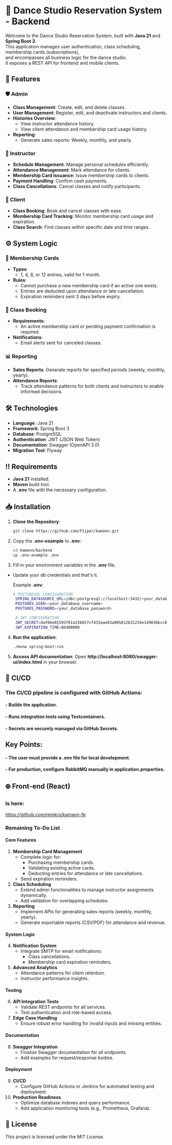 # :dancer: Dance Studio Reservation System - Backend

Welcome to the Dance Studio Reservation System, built with **Java 21** and **Spring Boot 3**.  
This application manages user authentication, class scheduling, membership cards (subscriptions),  
and encompasses all business logic for the dance studio.  
It exposes a REST API for frontend and mobile clients.

## :star2: Features

### :shield: Admin
- **Class Management**: Create, edit, and delete classes.
- **User Management**: Register, edit, and deactivate instructors and clients.
- **Histories Overview**:
  - View instructor attendance history.
  - View client attendance and membership card usage history.
- **Reporting**:
  - Generate sales reports: Weekly, monthly, and yearly.

### :man_dancing: Instructor
- **Schedule Management**: Manage personal schedules efficiently.
- **Attendance Management**: Mark attendance for clients.
- **Membership Card Issuance**: Issue membership cards to clients.
- **Payment Handling**: Confirm cash payments.
- **Class Cancellations**: Cancel classes and notify participants.

### :woman_dancing: Client
- **Class Booking**: Book and cancel classes with ease.
- **Membership Card Tracking**: Monitor membership card usage and expiration.
- **Class Search**: Find classes within specific date and time ranges.

## :gear: System Logic

### :ticket: Membership Cards
- **Types**:
  - 1, 4, 8, or 12 entries, valid for 1 month.
- **Rules**:
  - Cannot purchase a new membership card if an active one exists.
  - Entries are deducted upon attendance or late cancellation.
  - Expiration reminders sent 3 days before expiry.

### :calendar: Class Booking
- **Requirements**:
  - An active membership card or pending payment confirmation is required.
- **Notifications**:
  - Email alerts sent for canceled classes.

### :bar_chart: Reporting
- **Sales Reports**: Generate reports for specified periods (weekly, monthly, yearly).
- **Attendance Reports**:
  - Track attendance patterns for both clients and instructors to enable informed decisions.

## :hammer_and_wrench: Technologies

- **Language**: Java 21
- **Framework**: Spring Boot 3
- **Database**: PostgreSQL
- **Authentication**: JWT (JSON Web Token)
- **Documentation**: Swagger (OpenAPI 3.0)
- **Migration Tool**: Flyway

## :bangbang: Requirements

- **Java 21** installed.
- **Maven** build tool.
- A **.env** file with the necessary configuration.

## :inbox_tray: Installation

1. **Clone the Repository**:
   ```bash
   git clone https://github.com/F1iper/kamann.git
   
2. Copy the **.env-example** to **.env**:
    ```bash
   cd kamann/backend
   cp .env-example .env

3. Fill in your environment variables in the **.env** file.
 - Update your db credentials and that's it.

    Example **.env**:
   ```bash
   # POSTGRESQL CONFIGURATION
    SPRING_DATASOURCE_URL=jdbc:postgresql://localhost:5432/<your_database_name>
    POSTGRES_USER=<your_database_username>
    POSTGRES_PASSWORD=<your_database_password>

    # JWT CONFIGURATION
    JWT_SECRET=daf66e01593f61a15b857cf433aae03a005812b31234e149036bcc8dee755dbb
    JWT_EXPIRATION_TIME=86400000

4. **Run the application:**
   ```bash
   ./mvnw spring-boot:run

5. **Access API documentation**:
Open **http://localhost:8080/swagger-ui/index.html** in your browser.

## :rocket: CI/CD

### The CI/CD pipeline is configured with GitHub Actions:

#### - Builds the application.
#### - Runs integration tests using Testcontainers.
#### - Secrets are securely managed via GitHub Secrets.

## Key Points:
#### - The user must provide a **.env** file for local development.
#### - For production, configure RabbitMQ manually in application.properties.

## :snowflake: Front-end (React)
### Is here:
  https://github.com/remkro/kamann-fe

### Remaining To-Do List

#### **Core Features**
1. **Membership Card Management**
   - Complete logic for:
     - Purchasing membership cards.
     - Validating existing active cards.
     - Deducting entries for attendance or late cancellations.
   - Send expiration reminders.
2. **Class Scheduling**
   - Extend admin functionalities to manage instructor assignments dynamically.
   - Add validation for overlapping schedules.
3. **Reporting**
   - Implement APIs for generating sales reports (weekly, monthly, yearly).
   - Generate exportable reports (CSV/PDF) for attendance and revenue.

#### **System Logic**
4. **Notification System**
   - Integrate SMTP for email notifications:
     - Class cancellations.
     - Membership card expiration reminders.
5. **Advanced Analytics**
   - Attendance patterns for client retention.
   - Instructor performance insights.

#### **Testing**
6. **API Integration Tests**
   - Validate REST endpoints for all services.
   - Test authentication and role-based access.
7. **Edge Case Handling**
   - Ensure robust error handling for invalid inputs and missing entities.

#### **Documentation**
8. **Swagger Integration**
   - Finalize Swagger documentation for all endpoints.
   - Add examples for request/response bodies.

#### **Deployment**
9. **CI/CD**
   - Configure GitHub Actions or Jenkins for automated testing and deployment.
10. **Production Readiness**
    - Optimize database indexes and query performance.
    - Add application monitoring tools (e.g., Prometheus, Grafana).

## :page_facing_up: License
This project is licensed under the MIT License.
